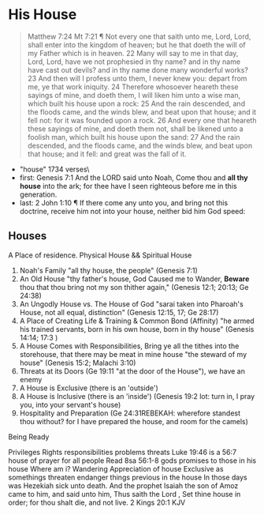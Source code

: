 # His House

> Matthew 7:24 Mt 7:21 ¶ Not every one that saith unto me, Lord, Lord, shall enter into the kingdom of heaven; but he that doeth the will of my Father which is in heaven.
 22 Many will say to me in that day, Lord, Lord, have we not prophesied in thy name? and in thy name have cast out devils? and in thy name done many wonderful works?
 23 And then will I profess unto them, I never knew you: depart from me, ye that work iniquity.
 24 Therefore whosoever heareth these sayings of mine, and doeth them, I will liken him unto a wise man, which built his house upon a rock:
 25 And the rain descended, and the floods came, and the winds blew, and beat upon that house; and it fell not: for it was founded upon a rock.
 26 And every one that heareth these sayings of mine, and doeth them not, shall be likened unto a foolish man, which built his house upon the sand:
 27 And the rain descended, and the floods came, and the winds blew, and beat upon that house; and it fell: and great was the fall of it.

- "house" 1734 verses\
- first: Genesis 7:1 And the LORD said unto Noah, Come thou and **all thy house** into the ark; for thee have I seen righteous before me in this generation.
- last:  2 John 1:10 ¶ If there come any unto you, and bring not this doctrine, receive him not into your house, neither bid him God speed:

## Houses

A Place of residence. Physical House &&  Spiritual House
1. Noah's Family "all thy house, the people" (Genesis 7:1)
2. An Old House "thy father's house, God Caused me to Wander, **Beware** thou that thou bring not my son thither again," (Genesis 12:1; 20:13;  Ge 24:38)
3. An Ungodly House vs. The House of God "sarai taken into Pharoah's House, not all equal, distinction" (Genesis 12:15, 17;  Ge 28:17)
4. A Place of Creating Life & Training & Common Bond (Affinity) "he armed his trained servants, born in his own house, born in thy house" (Genesis 14:14; 17:3 )
5. A House Comes with Responsibilities, Bring ye all the tithes into the storehouse, that there may be meat in mine house "the steward of my house" (Genesis 15:2; Malachi 3:10)
6. Threats at its Doors  (Ge 19:11 "at the door of the House"), we have an enemy 
7. A House is Exclusive (there is an 'outside')
8. A House is Inclusive (there is an 'inside') (Genesis 19:2 lot: turn in, I pray you, into your servant's house)
9. Hospitality and Preparation (Ge 24:31REBEKAH: wherefore standest thou without? for I have prepared the house, and room for the camels)




Being Ready

Privileges Rights responsibilities problems threats
Luke 19:46 is a 56:7 house of prayer for all people
Read 8sa 56:1-8 gods promises to those in his house
Where am i? Wandering
Appreciation of house
Exclusive as somethings threaten endanger things previous in the house
In those days was Hezekiah sick unto death. And the prophet Isaiah the son of Amoz came to him, and said unto him, Thus saith the Lord , Set thine house in order; for thou shalt die, and not live. 2 Kings 20:1 KJV

